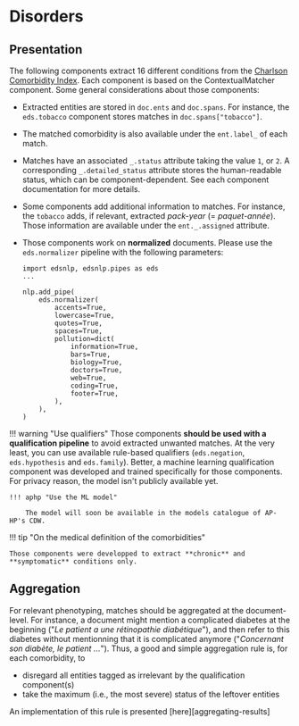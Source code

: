# Disorders

## Presentation

The following components extract 16 different conditions from the [Charlson Comorbidity Index](https://www.rdplf.org/calculateurs/pages/charlson/charlson.html). Each component is based on the ContextualMatcher component.
Some general considerations about those components:

- Extracted entities are stored in `doc.ents` and `doc.spans`. For instance, the `eds.tobacco` component stores matches in `doc.spans["tobacco"]`.
- The matched comorbidity is also available under the `ent.label_` of each match.
- Matches have an associated `_.status` attribute taking the value `1`, or `2`. A corresponding `_.detailed_status` attribute stores the human-readable status, which can be component-dependent. See each component documentation for more details.
- Some components add additional information to matches. For instance, the `tobacco` adds, if relevant, extracted *pack-year* (= *paquet-année*). Those information are available under the `ent._.assigned` attribute.
- Those components work on **normalized** documents. Please use the `eds.normalizer` pipeline with the following parameters:

    ```{ .python .no-check }
    import edsnlp, edsnlp.pipes as eds
    ...

    nlp.add_pipe(
        eds.normalizer(
            accents=True,
            lowercase=True,
            quotes=True,
            spaces=True,
            pollution=dict(
                information=True,
                bars=True,
                biology=True,
                doctors=True,
                web=True,
                coding=True,
                footer=True,
            ),
        ),
    )
    ```

!!! warning "Use qualifiers"
    Those components **should be used with a qualification pipeline** to avoid extracted unwanted matches. At the very least, you can use available rule-based qualifiers (`eds.negation`, `eds.hypothesis` and `eds.family`). Better, a machine learning qualification component was developed and trained specifically for those components. For privacy reason, the model isn't publicly available yet.

    !!! aphp "Use the ML model"

        The model will soon be available in the models catalogue of AP-HP's CDW.

!!! tip "On the medical definition of the comorbidities"

    Those components were developped to extract **chronic** and **symptomatic** conditions only.

## Aggregation

For relevant phenotyping, matches should be aggregated at the document-level. For instance, a document might mention a complicated diabetes at the beginning ("*Le patient a une rétinopathie diabétique*"), and then refer to this diabetes without mentionning that it is complicated anymore ("*Concernant son diabète, le patient ...*").
Thus, a good and simple aggregation rule is, for each comorbidity, to

- disregard all entities tagged as irrelevant by the qualification component(s)
- take the maximum (i.e., the most severe) status of the leftover entities

An implementation of this rule is presented [here][aggregating-results]
